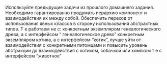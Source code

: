 Используйте предыдущие задачи из прошлого домашнего задания. Необходимо гарантированно продумать
иерархию компонент и взаимодействия их между собой.
Обеспечить переход от использования явных классов в сторону использования абстрактных типов.
Т е работаем не с:
конкретным экземпляром генеалогического древа, а с интерфейсом “ генеалогическое древо”
конкретным экземпляром котика, а с интерфейсом “котик”, лучше уйти от взаимодействия с
конкретными питомцами и повысить уровень абстракции до взаимодействия с котиком, собачкой 
или хомяком т е с интерфейсом “животное”